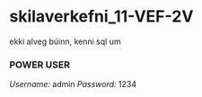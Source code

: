 # skilaverkefni_11-VEF-2V
ekki alveg búinn, kenni sql um

### POWER USER
_Username:_ admin
_Password:_ 1234
